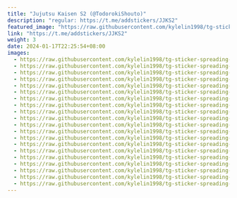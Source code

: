 ```yaml
---
title: "Jujutsu Kaisen S2 (@TodorokiShouto)"
description: "regular: https://t.me/addstickers/JJKS2"
featured_image: "https://raw.githubusercontent.com/kylelin1998/tg-sticker-spreading-worldwide-images/main/img/6c3ddf92-c5bc-4257-9001-2e9c2669534d.jpg"
link: "https://t.me/addstickers/JJKS2"
weight: 3
date: 2024-01-17T22:25:54+08:00
images:
  - https://raw.githubusercontent.com/kylelin1998/tg-sticker-spreading-worldwide-images/main/img/6c3ddf92-c5bc-4257-9001-2e9c2669534d.jpg
  - https://raw.githubusercontent.com/kylelin1998/tg-sticker-spreading-worldwide-images/main/img/5e61cf8d-7ce8-418f-9389-c144c0c8d583.jpg
  - https://raw.githubusercontent.com/kylelin1998/tg-sticker-spreading-worldwide-images/main/img/3761725c-1bcb-4c34-9ca0-6b9474029f46.jpg
  - https://raw.githubusercontent.com/kylelin1998/tg-sticker-spreading-worldwide-images/main/img/a0bbd1ac-f813-4134-b1e0-5a44a9dedc1a.jpg
  - https://raw.githubusercontent.com/kylelin1998/tg-sticker-spreading-worldwide-images/main/img/328f9642-0c83-4838-a803-585ec669e26f.jpg
  - https://raw.githubusercontent.com/kylelin1998/tg-sticker-spreading-worldwide-images/main/img/1258d941-8126-451f-9bbc-83188ebc510c.jpg
  - https://raw.githubusercontent.com/kylelin1998/tg-sticker-spreading-worldwide-images/main/img/b52c50f4-8f89-4435-9523-9265606f472a.jpg
  - https://raw.githubusercontent.com/kylelin1998/tg-sticker-spreading-worldwide-images/main/img/9b2a4d3d-b447-4a7b-9528-2c500167ce0d.jpg
  - https://raw.githubusercontent.com/kylelin1998/tg-sticker-spreading-worldwide-images/main/img/c590e11d-8225-4d41-9d7c-84e2b5f96f5b.jpg
  - https://raw.githubusercontent.com/kylelin1998/tg-sticker-spreading-worldwide-images/main/img/3a47f6e9-dde7-4e0a-9f8d-17e2f5d2f8f3.jpg
  - https://raw.githubusercontent.com/kylelin1998/tg-sticker-spreading-worldwide-images/main/img/627d2017-c35c-4b58-b3d0-7253144f3e2f.jpg
  - https://raw.githubusercontent.com/kylelin1998/tg-sticker-spreading-worldwide-images/main/img/85744cc5-8334-468c-9ec2-f5369b69d52f.jpg
  - https://raw.githubusercontent.com/kylelin1998/tg-sticker-spreading-worldwide-images/main/img/c1b83dc8-7ee3-412a-8f26-d738711356fd.jpg
  - https://raw.githubusercontent.com/kylelin1998/tg-sticker-spreading-worldwide-images/main/img/6af4d6e9-4034-4f6d-b1a5-222a77f2843a.jpg
  - https://raw.githubusercontent.com/kylelin1998/tg-sticker-spreading-worldwide-images/main/img/de6c5184-0d3f-43e2-9cf2-2eab2ffbcfde.jpg
  - https://raw.githubusercontent.com/kylelin1998/tg-sticker-spreading-worldwide-images/main/img/94e5ada7-6d95-45d9-ac58-c307507d82c6.jpg
  - https://raw.githubusercontent.com/kylelin1998/tg-sticker-spreading-worldwide-images/main/img/fc6db742-2d62-4440-935e-1bd0329e1d95.jpg
  - https://raw.githubusercontent.com/kylelin1998/tg-sticker-spreading-worldwide-images/main/img/ca742494-fc6e-4bae-9b75-a9bdaf479ed4.jpg
  - https://raw.githubusercontent.com/kylelin1998/tg-sticker-spreading-worldwide-images/main/img/a32d5d78-13f5-4f53-af41-bc113c7aac4a.jpg
  - https://raw.githubusercontent.com/kylelin1998/tg-sticker-spreading-worldwide-images/main/img/125df729-7e39-425a-a420-d5a59279da9e.jpg
---
```

